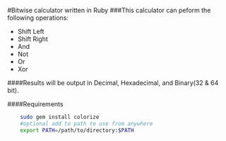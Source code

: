 #Bitwise calculator written in Ruby
###This calculator can peform the following operations:
* Shift Left
* Shift Right
* And 
* Not
* Or
* Xor

####Results will be output in Decimal, Hexadecimal, and Binary(32 & 64 bit).

####Requirements
```bash
	sudo gem install colorize
	#optional add to path to use from anywhere
	export PATH=/path/to/directory:$PATH
```


